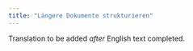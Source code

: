 ```yaml
---
title: "Längere Dokumente strukturieren"
---
```

Translation to be added _after_ English text completed.
